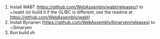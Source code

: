 1. Install WABT (https://github.com/WebAssembly/wabt/releases/) to ~/wabt (or build it if the GLIBC is different, see the readme at https://github.com/WebAssembly/wabt)
2. Install Bynarien (https://github.com/WebAssembly/binaryen/releases) to ~/binaryen
3. Run build.sh
